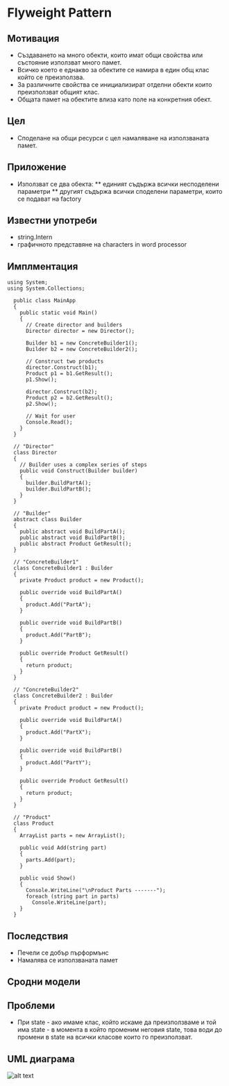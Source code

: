 # Flyweight Pattern

## Мотивация

 * Създаването на много обекти, които имат общи свойства или състояние използват много памет.
 * Всичко което е еднакво за обектите се намира в един общ клас който се преизползва.
 * За различните свойства се инициализират отделни обекти които преизползват общият клас.
 * Общата памет на обектите влиза като поле на конкретния обект.
 

## Цел

 * Споделане на общи ресурси с цел намаляване на използваната памет.

## Приложение
 * Използват се два обекта:
	** единият съдържа всички несподелени параметри
	** другият съдържа всички споделени параметри, които се подават на factory


## Известни употреби
 * string.Intern
 * графичното представяне на characters in word processor

## Имплментация 

```
using System;
using System.Collections;

  public class MainApp
  {
    public static void Main()
    { 
      // Create director and builders 
      Director director = new Director();

      Builder b1 = new ConcreteBuilder1();
      Builder b2 = new ConcreteBuilder2();

      // Construct two products 
      director.Construct(b1);
      Product p1 = b1.GetResult();
      p1.Show();

      director.Construct(b2);
      Product p2 = b2.GetResult();
      p2.Show();

      // Wait for user 
      Console.Read();
    }
  }

  // "Director" 
  class Director
  {
    // Builder uses a complex series of steps 
    public void Construct(Builder builder)
    {
      builder.BuildPartA();
      builder.BuildPartB();
    }
  }

  // "Builder" 
  abstract class Builder
  {
    public abstract void BuildPartA();
    public abstract void BuildPartB();
    public abstract Product GetResult();
  }

  // "ConcreteBuilder1" 
  class ConcreteBuilder1 : Builder
  {
    private Product product = new Product();

    public override void BuildPartA()
    {
      product.Add("PartA");
    }

    public override void BuildPartB()
    {
      product.Add("PartB");
    }

    public override Product GetResult()
    {
      return product;
    }
  }

  // "ConcreteBuilder2" 
  class ConcreteBuilder2 : Builder
  {
    private Product product = new Product();

    public override void BuildPartA()
    {
      product.Add("PartX");
    }

    public override void BuildPartB()
    {
      product.Add("PartY");
    }

    public override Product GetResult()
    {
      return product;
    }
  }

  // "Product" 
  class Product
  {
    ArrayList parts = new ArrayList();

    public void Add(string part)
    {
      parts.Add(part);
    }

    public void Show()
    {
      Console.WriteLine("\nProduct Parts -------");
      foreach (string part in parts)
        Console.WriteLine(part);
    }
  }
  ```

## Последствия
* Печели се добър пърформънс
* Намалява се използваната памет

## Сродни модели


## Проблеми
* При state - ако имаме клас, който искаме да преизползваме и той има state - в момента в който променим неговия state, това води до промени в state на всички класове които го преизползват.

## UML  диаграма

![alt text](http://www.coderanch.com/t/493146/a/1059/flywe050.gif)

